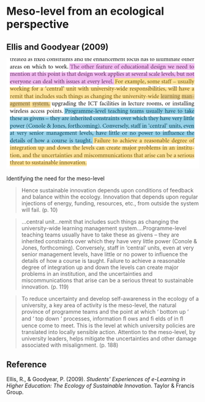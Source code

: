 # Meso-level from an ecological perspective 

## Ellis and Goodyear (2009)

![](images/designScaleEllisGoodyear.png)

Identifying the need for the meso-level

> Hence sustainable innovation depends upon conditions of feedback and balance within the ecology. Innovation that depends upon regular injections of energy, funding, resources, etc., from outside the system will fail. (p. 10)

> …central unit…remit that includes such things as changing the university-wide learning management system….Programme-level teaching teams usually have to take these as givens – they are inherited constraints over which they have very little power (Conole & Jones, forthcoming). Conversely, staff in ‘central’ units, even at very senior management levels, have little or no power to influence the details of how a course is taught. Failure to achieve a reasonable degree of integration up and down the levels can create major problems in an institution, and the uncertainties and miscommunications that arise can be a serious threat to sustainable innovation. (p. 119)

> To reduce uncertainty and develop self-awareness in the ecology of a university, a key area of activity is the meso-level, the natural province of programme teams and the point at which ‘ bottom up ’ and ‘ top down ’ processes, information ﬂ ows and ﬁ elds of in ﬂ uence come to meet. This is the level at which university policies are translated into locally sensible action. Attention to the meso-level, by university leaders, helps mitigate the uncertainties and other damage associated with misalignment. (p. 188)

## Reference

Ellis, R., & Goodyear, P. (2009). *Students' Experiences of e-Learning in Higher Education: The Ecology of Sustainable Innovation*. Taylor & Francis Group. 

